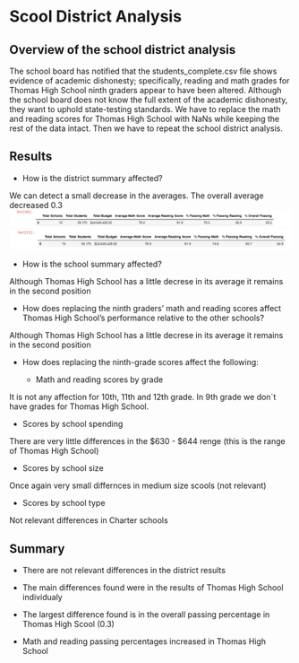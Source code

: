 # Scool District Analysis

## Overview of the school district analysis
The school board has notified that the students_complete.csv file shows evidence of academic dishonesty; specifically, reading and math grades for Thomas High School ninth graders appear to have been altered. Although the school board does not know the full extent of the academic dishonesty, they want to uphold state-testing standards. We have to replace the math and reading scores for Thomas High School with NaNs while keeping the rest of the data intact. Then we have to repeat the school district analysis.

## Results

- How is the district summary affected?

We can detect a small decrease in the averages. The overall average decreased 0.3
![District_Summary_Anterior](/Resources/District_Summary_Anterior.png)
![Data](/Resources/District_Summary_Nuevo.png)

- How is the school summary affected?

Although Thomas High School has a little decrese in its average it remains in the second position

- How does replacing the ninth graders’ math and reading scores affect Thomas High School’s performance relative to the other schools?

Although Thomas High School has a little decrese in its average it remains in the second position

- How does replacing the ninth-grade scores affect the following:

  - Math and reading scores by grade

It is not any affection for 10th, 11th and 12th grade. In 9th grade we don´t have grades for Thomas High School.
  
  - Scores by school spending

There are very little differences in the $630 - $644 renge (this is the range of Thomas High School) 
  
  - Scores by school size

Once again very small differnces in medium size scools (not relevant)
  
  - Scores by school type

Not relevant differences in Charter schools

## Summary

- There are not relevant differences in the district results

- The main differences found were in the results of Thomas High School individualy

- The largest difference found is in the overall passing percentage in Thomas High Scool (0.3)

- Math and reading passing percentages increased in Thomas High School
